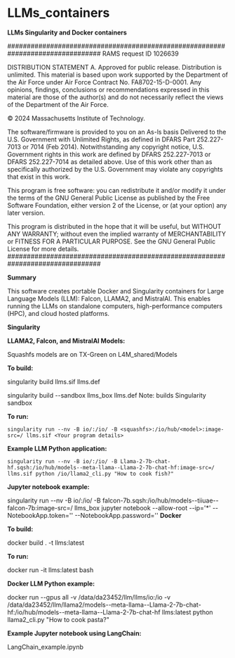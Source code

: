 # LLMs_containers
**LLMs Singularity and Docker containers**

################################################################################
RAMS request ID  1026639

DISTRIBUTION STATEMENT A. Approved for public release. Distribution is unlimited.
This material is based upon work supported by the Department of the Air Force 
under Air Force Contract No. FA8702-15-D-0001. Any opinions, findings, 
conclusions or recommendations expressed in this material are those of the 
author(s) and do not necessarily reflect the views of the Department of the 
Air Force.

© 2024 Massachusetts Institute of Technology.

The software/firmware is provided to you on an As-ls basis
Delivered to the U.S. Government with Unlimited Rights, as defined in 
DFARS Part 252.227-7013 or 7014 (Feb 2014). Notwithstanding any copyright 
notice, U.S. Government rights in this work are defined by DFARS 252.227-7013 
or DFARS 252.227-7014 as detailed above. Use of this work other than as 
specifically authorized by the U.S. Government may violate any copyrights that 
exist in this work.

This program is free software: you can redistribute it and/or modify
it under the terms of the GNU General Public License as published by
the Free Software Foundation, either version 2 of the License, or
(at your option) any later version.

This program is distributed in the hope that it will be useful,
but WITHOUT ANY WARRANTY; without even the implied warranty of
MERCHANTABILITY or FITNESS FOR A PARTICULAR PURPOSE.  See the
GNU General Public License for more details.
################################################################################

**Summary**

  This software creates portable Docker and Singularity containers for 
Large Language Models (LLM): Falcon, LLAMA2, and MistralAI.  This enables 
running the LLMs on standalone computers, high-performance computers (HPC),
and cloud hosted platforms.

**Singularity**

**LLAMA2, Falcon, and MistralAI Models:**

  Squashfs models are on TX-Green on L4M_shared/Models

**To build:**

  singularity build llms.sif llms.def

  singularity build --sandbox llms_box llms.def			Note: builds Singularity sandbox

**To run:**

    singularity run --nv -B io/:/io/ -B <squashfs>:/io/hub/<model>:image-src=/ llms.sif <Your program details>

**Example LLM Python application:**

    singularity run --nv -B io/:/io/ -B Llama-2-7b-chat-hf.sqsh:/io/hub/models--meta-llama--Llama-2-7b-chat-hf:image-src=/ llms.sif python /io/llama2_cli.py "How to cook fish?"

**Jupyter notebook example:**

  singularity run --nv -B io/:/io/ -B falcon-7b.sqsh:/io/hub/models--tiiuae--falcon-7b:image-src=/ llms_box jupyter notebook --allow-root --ip='*' --NotebookApp.token='' --NotebookApp.password=''
**Docker**

**To build:**

  docker build . -t llms:latest 

**To run:**

  docker run -it llms:latest bash

**Docker LLM Python example:**

  docker run --gpus all -v /data/da23452/llm/llms/io:/io -v /data/da23452/llm/llama2/models--meta-llama--Llama-2-7b-chat-hf:/io/hub/models--meta-llama--Llama-2-7b-chat-hf llms:latest python llama2_cli.py "How to cook pasta?"

**Example Jupyter notebook using LangChain:**

  LangChain_example.ipynb

